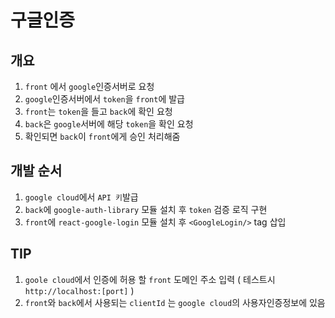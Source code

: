 # 구글인증



## 개요

1. `front` 에서  `google`인증서버로 요청
2. `google`인증서버에서 `token`을  `front`에 발급
3. `front`는 `token`을 들고 `back`에 확인 요청
4. `back`은 `google`서버에 해당 `token`을 확인 요청
5. 확인되면 `back`이 `front`에게 승인 처리해줌





## 개발 순서

1. `google cloud`에서 `API 키`발급
2. `back`에 `google-auth-library` 모듈 설치 후 `token` 검증 로직 구현
3. `front`에 `react-google-login` 모듈 설치 후 `<GoogleLogin/>` tag 삽입



## TIP

1. `goole cloud`에서 인증에 허용 할 `front` 도메인 주소 입력 ( 테스트시 `http://localhost:[port]` )
2. `front`와 `back`에서 사용되는 `clientId` 는 `google cloud`의 사용자인증정보에 있음

